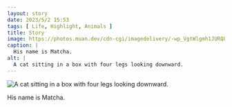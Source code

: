 ```yaml
---
layout: story
date: 2023/5/2 15:53
tags: [ Life, Highlight, Animals ]
title: Story
image: https://photos.muan.dev/cdn-cgi/imagedelivery/-wp_VgtWlgmh1JURQ8t1mg/e3d4271b-8342-4bd4-14a3-7b2afc57a800/public
caption: |
  His name is Matcha.
alt: |
  A cat sitting in a box with four legs looking downward. 
---
```


![A cat sitting in a box with four legs looking downward. ](https://photos.muan.dev/cdn-cgi/imagedelivery/-wp_VgtWlgmh1JURQ8t1mg/e3d4271b-8342-4bd4-14a3-7b2afc57a800/public)

His name is Matcha.
